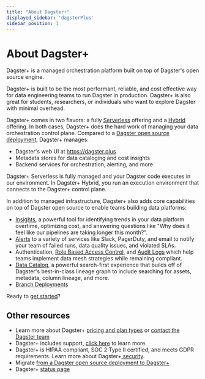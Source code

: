 ```yaml
---
title: "About Dagster+"
displayed_sidebar: 'dagsterPlus'
sidebar_position: 1
---
```


# About Dagster+

Dagster+ is a managed orchestration platform built on top of Dagster's open source engine.

Dagster+ is built to be the most performant, reliable, and cost effective way for data engineering teams to run Dagster in production. Dagster+ is also great for students, researchers, or individuals who want to explore Dagster with minimal overhead.

Dagster+ comes in two flavors: a fully [Serverless](/dagster-plus/deployment/serverless) offering and a [Hybrid](/dagster-plus/deployment/hybrid) offering. In both cases, Dagster+ does the hard work of managing your data orchestration control plane. Compared to a [Dagster open source deployment](/guides/), Dagster+ manages:

- Dagster's web UI at https://dagster.plus
- Metadata stores for data cataloging and cost insights
- Backend services for orchestration, alerting, and more

Dagster+ Serverless is fully managed and your Dagster code executes in our environment. In Dagster+ Hybrid, you run an execution environment that connects to the Dagster+ control plane.

In addition to managed infrastructure, Dagster+ also adds core capabilities on top of Dagster open source to enable teams building data platforms:

- [Insights](/dagster-plus/features/insights), a powerful tool for identifying trends in your data platform overtime, optimizing cost, and answering questions like "Why does it feel like our pipelines are taking longer this month?".
- [Alerts](/dagster-plus/features/alerts) to a variety of services like Slack, PagerDuty, and email to notify your team of failed runs, data quality issues, and violated SLAs.
- Authentication, [Role Based Access Control](/dagster-plus/features/authentication-and-access-control/rbac), and [Audit Logs](/dagster-plus/features/authentication-and-access-control/rbac/audit-logs) which help teams implement data mesh strategies while remaining compliant.
- [Data Catalog](/dagster-plus/features/data-catalog), a powerful search-first experience that builds off of Dagster's best-in-class lineage graph to include searching for assets, metadata, column lineage, and more.
- [Branch Deployments](/dagster-plus/features/branch-deployments/index.mdx)

Ready to [get started](/dagster-plus/getting-started)?

## Other resources

- Learn more about Dagster+ [pricing and plan types](https://dagster.io/pricing) or [contact the Dagster team](https://dagster.io/contact)
- Dagster+ includes support, [click here](https://dagster.io/support) to learn more.
- Dagster+ is HIPAA compliant, SOC 2 Type II certified, and meets GDPR requirements. Learn more about Dagster+[ security](https://dagster.io/security).
- Migrate [from a Dagster open source deployment to Dagster+](/dagster-plus/deployment/migration/self-hosted-to-dagster-plus)
- Dagster+ [status page](https://dagstercloud.statuspage.io/)
